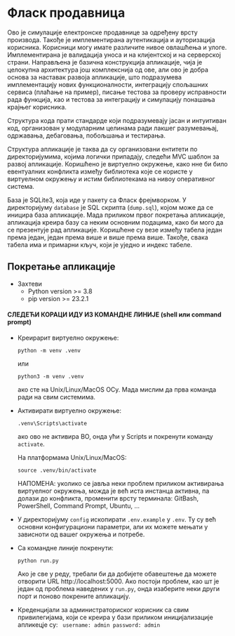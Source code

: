# Фласк продавница

Ово је симулације електронске продавнице за одређену врсту производа. Такође је имплементирана аутентикација и ауторизација корисника. Корисници могу имате различите нивое овлашћења и улоге. Имплементирана је валидација уноса и на клијентској и на серверској страни. Направљена је базична конструкција апликације, чија је целокупна архитектура још комплекснија од ове, али ово је добра основа за наставак развоја апликације, што подразумева имплементацију нових функционалности, интеграцију спољашних сервиса (плаћање на пример), писање тестова за проверу исправности рада функција, као и тестова за интеграцију и симулацију понашања крајњег корисника.

Структура кода прати стандарде који подразумевају јасан и интуитиван код, организован у модуларним целинама ради лакшег разумевањај, одржавања, дебаговања, побољшања и тестирања.

Структура апликације је таква да су организовани ентитети по директоријумима, којима логички припадају, следећи MVC шаблон за развој апликације. Коришћено је виртуелно окружење, како нне би било евентуалних конфликта између библиотека које се користе у виртуелном окружењу и истим библиотекама на нивоу оперативног система.

База је SQLite3, која иде у пакету са Фласк фрејмворком. У директоријуму `database` је SQL скрипта (`dump.sql`), којом може да се иницира база апликације. Мада приликом првог покретања апликације, апликација креира базу са неким основним подацима, како би мого да се презентује рад апликације. Коришћене су везе између табела један према један, један према више и више према више. Такође, свака табела има и примарни кључ, који је уједно и индекс табеле.

## Покретање апликације

- Захтеви
    - Python version >= 3.8
    - pip version >= 23.2.1

#### СЛЕДЕЋИ КОРАЦИ ИДУ ИЗ КОМАНДНЕ ЛИНИЈЕ (shell или command prompt)
- Креирарит виртуелно окружење:
    ```
    python -m venv .venv
    ```
    или
    ```
    python3 -m venv .venv
    ```
    ако сте на Unix/Linux/MacOS ОСу. Мада мислим да прва команда ради на свим системима.

- Активирати виртуелно окружење:
    ```
    .venv\Scripts\activate
    ```
    ако ово не активира ВО, онда ући у Scripts и покренути команду `activate`.

    На платформама Unix/Linux/MacOS:
    ```
    source .venv/bin/activate
    ```
    НАПОМЕНА: уколико се јавља неки проблем приликом активирања виртуелног окружења, можда је већ иста инстанца активна, па долази до конфликта, променити врсту терминала: GitBash, PowerShell, Command Prompt, Ubuntu, ...

- У директоријуму `config` ископирати `.env.example` у `.env`. Ту су већ основни конфигурациони параметри, али их можете мењати у зависноти од вашег окружења и потребе.

- Са командне линије покренути:
    ```
    python run.py
    ```
    Ако је све у реду, требали би да добијете обавештење да можете отворити URL http://localhost:5000. Ако постоји проблем, као шт је један од проблема наведених у `run.py`, онда изаберите неки други порт и поново покрените апликацију.

- Креденцијали за администраториског корисник са свим привилегијама, који се креира у бази приликом иницијализације апликецје су:
` username: admin password: admin`